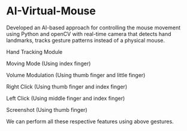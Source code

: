 # AI-Virtual-Mouse
Developed an AI-based approach for controlling the mouse movement using Python and openCV with real-time camera that detects hand landmarks, tracks gesture patterns instead of a physical mouse.

Hand Tracking Module

Moving Mode (Using index finger)

Volume Modulation (Using thumb finger and little finger)

Right Click (Using thumb finger and index finger)

Left Click (Using middle finger and index finger)

Screenshot (Using thumb finger)

We can perform all these respective features using above gestures.
